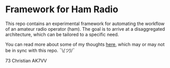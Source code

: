 # Framework for Ham Radio

This repo contains an experimental framework for automating the workflow of an amateur radio operator (ham).  The goal is to arrive at a disaggregated architecture, which can be tailored to a specific need.

You can read more about some of my thoughts [here](https://holdmybeer.io/2024/06/04/ham-stack-modernizing-the-wheel/), which may or may not be in sync with this repo. ¯\\_(ツ)_/¯

73 Christian AK7VV
